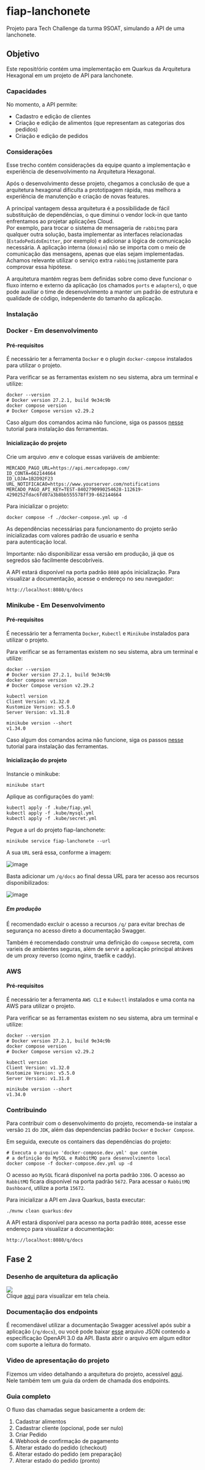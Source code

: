 # fiap-lanchonete

Projeto para Tech Challenge da turma 9SOAT, simulando a API de uma lanchonete.

## Objetivo

Este repositŕório contém uma implementação em Quarkus da Arquitetura Hexagonal em um projeto de API para lanchonete.

### Capacidades

No momento, a API permite:

- Cadastro e edição de clientes
- Criação e edição de alimentos (que representam as categorias dos pedidos)
- Criação e edição de pedidos

### Considerações
Esse trecho contém considerações da equipe quanto a implementação e experiência de desenvolvimento na Arquitetura Hexagonal.  

Após o desenvolvimento desse projeto, chegamos a conclusão de que a arquitetura hexagonal dificulta a prototipagem rápida, mas melhora 
a experiência de manutenção e criação de novas features.  

A principal vantagem dessa arquitetura é a possibilidade de fácil substituição de dependências, o que diminui o vendor lock-in que tanto enfrentamos ao projetar 
aplicações Cloud.  
Por exemplo, para trocar o sistema de mensageria de `rabbitmq` para qualquer outra solução, basta implementar as interfaces relacionadas (`EstadoPedidoEmitter`, por exemplo) 
e adicionar a lógica de comunicação necessária. A aplicação interna (`domain`) não se importa com o meio de comunicação das mensagens, apenas que elas sejam implementadas.
Achamos relevante utilizar o serviço extra `rabbitmq` justamente para comprovar essa hipótese.  

A arquitetura mantém regras bem definidas sobre como deve funcionar o fluxo interno e externo da aplicação (os chamados `ports` e `adapters`), o que pode auxiliar 
o time de desenvolvimento a manter um padrão de estrutura e qualidade de código, independente do tamanho da aplicação.

### Instalação

### Docker - Em desenvolvimento

#### Pré-requisitos

É necessário ter a ferramenta `Docker` e o plugin `docker-compose` instalados para utilizar o projeto.

Para verificar se as ferramentas existem no seu sistema, abra um terminal e utilize:

```shell
docker --version
# Docker version 27.2.1, build 9e34c9b
docker compose version
# Docker Compose version v2.29.2
```

Caso algum dos comandos acima não funcione, siga os passos [nesse](https://www.digitalocean.com/community/tutorials/how-to-install-and-use-docker-compose-on-ubuntu-20-04) tutorial para instalação das ferramentas.

#### Inicialização do projeto

Crie um arquivo .env e coloque essas variáveis de ambiente:

```shell
MERCADO_PAGO_URL=https://api.mercadopago.com/
ID_CONTA=662144664
ID_LOJA=1B2D92F23
URL_NOTIFICACAO=https://www.yourserver.com/notifications
MERCADO_PAGO_API_KEY=TEST-8402790990254628-112619-4290252fdac6fd07a3b8bb555578ff39-662144664
```

Para inicializar o projeto:

```shell
docker compose -f ./docker-compose.yml up -d
```

As dependências necessárias para funcionamento do projeto serão inicializadas com valores padrão de usuario e senha  
para autenticação local.

Importante: não disponibilizar essa versão em produção, já que os segredos são facilmente descobríveis.

A API estará disponível na porta padrão `8080` após inicialização.
Para visualizar a documentação, acesse o endereço no seu navegador:

```
http://localhost:8080/q/docs
```

### Minikube - Em Desenvolvimento

#### Pré-requisitos

É necessário ter a ferramenta `Docker`, `Kubectl` e `Minikube` instalados para utilizar o projeto.

Para verificar se as ferramentas existem no seu sistema, abra um terminal e utilize:

```shell
docker --version
# Docker version 27.2.1, build 9e34c9b
docker compose version
# Docker Compose version v2.29.2

kubectl version
Client Version: v1.32.0
Kustomize Version: v5.5.0
Server Version: v1.31.0

minikube version --short
v1.34.0
```

Caso algum dos comandos acima não funcione, siga os passos [nesse](https://www.digitalocean.com/community/tutorials/how-to-install-and-use-docker-compose-on-ubuntu-20-04) tutorial para instalação das ferramentas.

#### Inicialização do projeto

Instancie o minikube:
```shell
minikube start
```

Aplique as configurações do yaml:
```shell
kubectl apply -f .kube/fiap.yml
kubectl apply -f .kube/mysql.yml
kubectl apply -f .kube/secret.yml
```

Pegue a url do projeto fiap-lanchonete:
```shell
minikube service fiap-lanchonete --url
```

A sua `URL` será essa, conforme a imagem:

![image](https://github.com/user-attachments/assets/7963a575-8944-4a1f-ba42-8883ae1abf34)

Basta adicionar um `/q/docs` ao final dessa URL para ter acesso aos recursos disponibilizados:

![image](https://github.com/user-attachments/assets/1a3d1556-dced-4605-a261-ea69ed67437e)


##### Em produção

É recomendado excluir o acesso a recursos `/q/` para evitar brechas de segurança no acesso direto a documentação Swagger.

Também é recomendado construir uma definição do `compose` secreta, com varieis de ambientes seguras, além de servir
a aplicação principal atráves de um proxy reverso (como nginx, traefik e caddy).

### AWS

#### Pré-requisitos

É necessário ter a ferramenta `AWS CLI` e `Kubectl` instalados e uma conta na AWS para utilizar o projeto.

Para verificar se as ferramentas existem no seu sistema, abra um terminal e utilize:

```shell
docker --version
# Docker version 27.2.1, build 9e34c9b
docker compose version
# Docker Compose version v2.29.2

kubectl version
Client Version: v1.32.0
Kustomize Version: v5.5.0
Server Version: v1.31.0

minikube version --short
v1.34.0
```


### Contribuindo

Para contribuir com o desenvolvimento do projeto,
recomenda-se instalar a versão `21` do `JDK`, além das dependencias padrão `Docker` e `Docker Compose`.

Em seguida, execute os containers das dependências do projeto:

```shell
# Executa o arquivo 'docker-compose.dev.yml' que contém
# a definição do MySQL e RabbitMQ para desenvolvimento local
docker compose -f docker-compose.dev.yml up -d
```

O acesso ao `MySQL` ficará disponível na porta padrão `3306`.
O acesso ao `RabbitMQ` ficara disponível na porta padrão `5672`.
Para acessar o `RabbitMQ Dashboard`, utilize a porta `15672`.

Para inicializar a API em Java Quarkus, basta executar:

```shell
./mvnw clean quarkus:dev
```

A API estará disponível para acesso na porta padrão `8080`, acesse esse endereço para visualizar a documentação:

```
http://localhost:8080/q/docs
```

## Fase 2
### Desenho de arquitetura da aplicação
![](/public/img/desenho_aplicacao_fase_2.png)  
Clique [aqui](https://excalidraw.com/#json=1p_ph-W69GxI4F9MZgRvu,eWeftMENraZ0MDIHP8lLTg) para visualizar em tela cheia.

### Documentação dos endpoints
É recomendável utilizar a documentação Swagger acessível após subir a aplicação (`/q/docs`), ou você pode baixar 
[esse](/public/static/openapi.json) arquivo JSON contendo a especificação OpenAPI 3.0 da API. Basta abrir o arquivo em algum 
editor com suporte a leitura do formato.

### Video de apresentação do projeto
Fizemos um vídeo detalhando a arquitetura do projeto, acessível [aqui](https://youtu.be/3f4BSngvKEE).  
Nele também tem um guia da ordem de chamada dos endpoints.

### Guia completo
O fluxo das chamadas segue basicamente a ordem de:
1. Cadastrar alimentos
2. Cadastrar cliente (opcional, pode ser nulo)
3. Criar Pedido
4. Webhook de confirmação de pagamento
5. Alterar estado do pedido (checkout) 
6. Alterar estado do pedido (em preparação)
7. Alterar estado do pedido (pronto)


